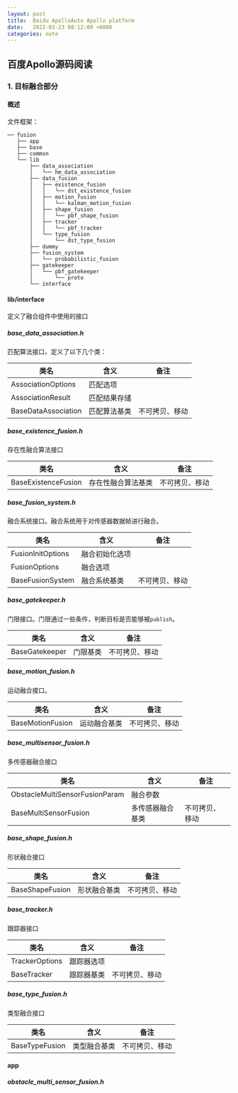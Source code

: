 ```yaml
---
layout:	post
title:	Baidu ApolloAuto Apollo platform
date:   2022-03-23 08:12:00 +0800
categories: note
---
```


## 百度Apollo源码阅读

### 1. 目标融合部分

#### 概述



文件框架：

```
── fusion
   ├── app
   ├── base
   ├── common
   └── lib
       ├── data_association 
       │   └── hm_data_association
       ├── data_fusion
       │   ├── existence_fusion
       │   │   └── dst_existence_fusion
       │   ├── motion_fusion
       │   │   └── kalman_motion_fusion
       │   ├── shape_fusion
       │   │   └── pbf_shape_fusion
       │   ├── tracker
       │   │   └── pbf_tracker
       │   └── type_fusion
       │       └── dst_type_fusion
       ├── dummy
       ├── fusion_system
       │   └── probabilistic_fusion
       ├── gatekeeper
       │   └── pbf_gatekeeper
       │       └── proto
       └── interface
```

#### lib/interface

定义了融合组件中使用的接口

##### **base_data_association.h**

匹配算法接口，定义了以下几个类：

| 类名                | 含义         | 备注           |
| ------------------- | ------------ | -------------- |
| AssociationOptions  | 匹配选项     |                |
| AssociationResult   | 匹配结果存储 |                |
| BaseDataAssociation | 匹配算法基类 | 不可拷贝、移动 |

##### **base_existence_fusion.h**

存在性融合算法接口

| 类名                | 含义               | 备注           |
| ------------------- | ------------------ | -------------- |
| BaseExistenceFusion | 存在性融合算法基类 | 不可拷贝、移动 |

##### **base_fusion_system.h**

融合系统接口。融合系统用于对传感器数据帧进行融合。

| 类名              | 含义           | 备注           |
| ----------------- | -------------- | -------------- |
| FusionInitOptions | 融合初始化选项 |                |
| FusionOptions     | 融合选项       |                |
| BaseFusionSystem  | 融合系统基类   | 不可拷贝、移动 |

##### **base_gatekeeper.h**

门限接口。门限通过一些条件，判断目标是否能够被`publish`。

| 类名           | 含义     | 备注           |
| -------------- | -------- | -------------- |
| BaseGatekeeper | 门限基类 | 不可拷贝、移动 |

##### **base_motion_fusion.h**

运动融合接口。

| 类名             | 含义         | 备注           |
| ---------------- | ------------ | -------------- |
| BaseMotionFusion | 运动融合基类 | 不可拷贝、移动 |

##### **base_multisensor_fusion.h**

多传感器融合接口

| 类名                           | 含义             | 备注           |
| ------------------------------ | ---------------- | -------------- |
| ObstacleMultiSensorFusionParam | 融合参数         |                |
| BaseMultiSensorFusion          | 多传感器融合基类 | 不可拷贝、移动 |

##### **base_shape_fusion.h**

形状融合接口

| 类名            | 含义         | 备注           |
| --------------- | ------------ | -------------- |
| BaseShapeFusion | 形状融合基类 | 不可拷贝、移动 |

##### **base_tracker.h**

跟踪器接口

| 类名           | 含义       | 备注           |
| -------------- | ---------- | -------------- |
| TrackerOptions | 跟踪器选项 |                |
| BaseTracker    | 跟踪器基类 | 不可拷贝、移动 |

##### **base_type_fusion.h**

类型融合接口

| 类名           | 含义         | 备注           |
| -------------- | ------------ | -------------- |
| BaseTypeFusion | 类型融合基类 | 不可拷贝、移动 |





#### app

##### obstacle_multi_sensor_fusion.h

